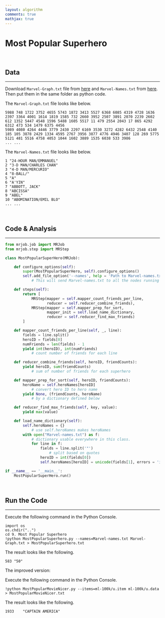 ```yaml
---
layout: algorithm
comments: true
mathjax: true
---
```


# Most Popular Superhero

<br>

## Data
---
Download `Marvel-Graph.txt` file from [here](https://raw.githubusercontent.com/shevapato2008/HadoopMapReduce_Python/master/9.%20Most%20Popular%20Superhero/Marvel-Graph.txt "Marvel-Graph.txt") and `Marvel-Names.txt` from [here](https://raw.githubusercontent.com/shevapato2008/HadoopMapReduce_Python/master/9.%20Most%20Popular%20Superhero/Marvel-Names.txt "Marvel-Names.txt"). Then put them in the same folder as python code.

The `Marvel-Graph.txt` file looks like below.
```
5988 748 1722 3752 4655 5743 1872 3413 5527 6368 6085 4319 4728 1636 2397 3364 4001 1614 1819 1585 732 2660 3952 2507 3891 2070 2239 2602 612 1352 5447 4548 1596 5488 1605 5517 11 479 2554 2043 17 865 4292 6312 473 534 1479 6375 4456
5989 4080 4264 4446 3779 2430 2297 6169 3530 3272 4282 6432 2548 4140 185 105 3878 2429 1334 4595 2767 3956 3877 4776 4946 3407 128 269 5775 5121 481 5516 4758 4053 1044 1602 3889 1535 6038 533 3986
... ...
```
The `Marvel-Names.txt` file looks like below.
```
1 "24-HOUR MAN/EMMANUEL"
2 "3-D MAN/CHARLES CHAN"
3 "4-D MAN/MERCURIO"
4 "8-BALL/"
5 "A"
6 "A'YIN"
7 "ABBOTT, JACK"
8 "ABCISSA"
9 "ABEL"
10 "ABOMINATION/EMIL BLO"
... ...
```

<br>

## Code & Analysis
---
```python
from mrjob.job import MRJob
from mrjob.step import MRStep

class MostPopularSuperHero(MRJob):

    def configure_options(self):
        super(MostPopularSuperHero, self).configure_options()
        self.add_file_option('--names', help = 'Path to Marvel-names.txt')
            # This will send Marvel-names.txt to all the nodes running this job.

    def steps(self):
        return [
            MRStep(mapper = self.mapper_count_friends_per_line,
                   reducer = self.reducer_combine_friends),
            MRStep(mapper = self.mapper_prep_for_sort,
                   mapper_init = self.load_name_dictionary,
                   reducer = self.reducer_find_max_friends)
        ]

    def mapper_count_friends_per_line(self, _, line):
        fields = line.split()
        heroID = fields[0]
        numFriends = len(fields) - 1
        yield int(heroID), int(numFriends)
            # count number of friends for each line

    def reducer_combine_friends(self, heroID, friendCounts):
        yield heroID, sum(friendCounts)
            # sum of number of friends for each superhero

    def mapper_prep_for_sort(self, heroID, friendCounts):
        heroName = self.heroNames[heroID]
            # convert hero ID to hero name
        yield None, (friendCounts, heroName)
            # by a dictionary defined below

    def reducer_find_max_friends(self, key, value):
        yield max(value)

    def load_name_dictionary(self):
        self.heroNames = {}
            # use self.heroNames makes heroNames
        with open("Marvel-names.txt") as f:
            # dictionary usable everywhere in this class.
            for line in f:
                fields = line.split('"')
                    # split based on quotes
                heroID = int(fields[0])
                self.heroNames[heroID] = unicode(fields[1], errors = 'ignore')

if __name__ == '__main__':
    MostPopularSuperHero.run()
```

<br>

## Run the Code
---
Execute the following command in the Python Console.
```shell
import os
os.chdir("..")
cd 9. Most Popular Superhero
!python MostPopularSuperhero.py --names=Marvel-names.txt Marvel-Graph.txt > MostPopularSuperhero.txt
```
The result looks like the following.
```
583	"50"
```

The improved version:

Execute the following command in the Python Console.
```shell
!python MostPopularMovieNicer.py --items=ml-100k/u.item ml-100k/u.data > MostPopularMovieNicer.txt
```
The result looks like the following.
```
1933	"CAPTAIN AMERICA"
```

<br><br>
